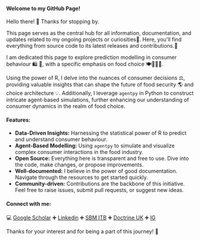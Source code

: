 #### Welcome to my GitHub Page!

Hello there! 👋 Thanks for stopping by. 

This page serves as the central hub for all information, documentation, and updates related to my ongoing projects or curiosities👀. 
Here, you'll find everything from source code to its latest releases and contributions.🌱

I am dedicated this page to explore prediction modelling in consumer behaviour 🛍️ 🛒, with a specific emphasis on food choice 🍽️🍚🍞🍠. 

Using the power of R, I delve into the nuances of consumer decisions ⚖️, providing valuable insights that can shape the future of food security 🌎 and choice architecture 💡. 
Additionally, I leverage `agentpy` in Python to construct intricate agent-based simulations, further enhancing our understanding of consumer dynamics in the realm of food choice.

#### Features:
- **Data-Driven Insights:** Harnessing the statistical power of R to predict and understand consumer behaviour.
- **Agent-Based Modelling:** Using `agentpy` to simulate and visualize complex consumer interactions in the food industry.
- **Open Source:** Everything here is transparent and free to use. Dive into the code, make changes, or propose improvements.
- **Well-documented:** I believe in the power of good documentation. Navigate through the resources to get started quickly.
- **Community-driven:** Contributions are the backbone of this initiative. Feel free to raise issues, submit pull requests, or suggest new ideas.

#### Connect with me:
‎‍💻 [Google Scholar](https://scholar.google.co.jp/citations?user=yEJYks4AAAAJ&hl=en) ➕ [Linkedin](id.linkedin.com/in/lidia-mayangsari-075156108) ➕ [SBM ITB](https://www.sbm.itb.ac.id/member/lidia-mayangsari/) ➕ [Doctrine UK](https://www.doctrineuk.org/researchers/lidia-mayangsari/) ➕ [IG](https://www.instagram.com/lidiamulyadi/)

Thanks for your interest and for being a part of this journey! 🚀


<!---
lidiamayangsari/lidiamayangsari is a ✨ special ✨ repository because its `README.md` (this file) appears on your GitHub profile.
You can click the Preview link to take a look at your changes.
--->

